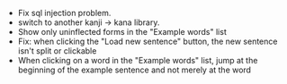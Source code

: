 - Fix sql injection problem.
- switch to another kanji -> kana library.
- Show only uninflected forms in the "Example words" list
- Fix: when clicking the "Load new sentence" button, the new sentence isn't split or clickable
- When clicking on a word in the "Example words" list, jump at the beginning of the example sentence and not merely at the word
